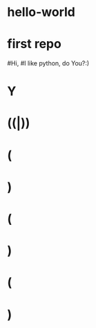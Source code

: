 # hello-world
# first repo

#Hi,
#I like python, do You?:)
#   Y
# ((|))
#   (
#    )
#   (  
#    )
#   (
#    )
